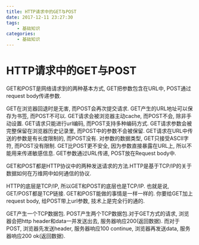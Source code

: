 ```yaml
---
title: HTTP请求中的GET与POST
date: 2017-12-11 23:27:30
tags:
    - 基础知识
categories: 
    - 基础知识
---
```


# HTTP请求中的GET与POST

GET和POST是网络请求到的两种基本方式, GET把参数包含在URL中, POST通过request body传递参数. 

GET在浏览器回退时是无害, 而POST会再次提交请求. 
GET产生的URL地址可以保存为书签, 而POST不可以.
GET请求会被浏览器主动cache, 而POST不会, 除非手动设置.
GET请求只能进行url编码, 而POST支持多种编码方式. 
GET请求参数会被完整保留在浏览器历史记录里, 而POST中的参数不会被保留.
GET请求在URL中传送的参数是有长度限制的, 而POST没有.
对参数的数据类型, GET只接受ASCII字符, 而POST没有限制.
GET比POST更不安全, 因为参数直接暴露在URL上, 所以不能用来传递敏感信息. 
GET参数通过URL传递, POST放在Request body中.

GET和POST都是HTTP协议中的两种发送请求的方法.HTTP是基于TCP/IP的关于数据如何在万维网中如何通信的协议.

HTTP的底层是TCP/IP, 所以GET和POST的底层也是TCP/IP. 也就是说, GET/POST都是TCP链接. GET和POST能做的事情是一样一样的. 你要给GET加上request body, 给POST带上url参数, 技术上是完全行的通的.

GET产生一个TCP数据包. POST产生两个TCP数据包.对于GET方式的请求, 浏览器会把http header和data一并发送出去, 服务器响应200(返回数据). 而对于POST, 浏览器先发送header, 服务器响应100 continue, 浏览器再发送data, 服务器响应200 ok(返回数据).


